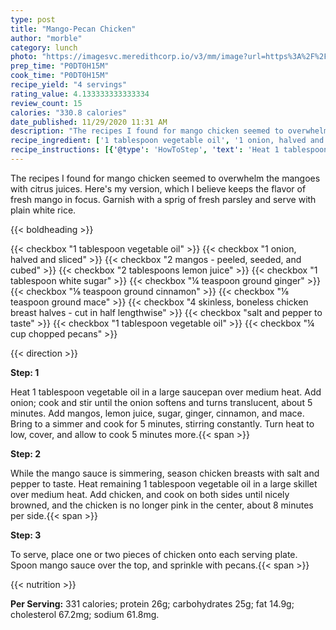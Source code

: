 ```yaml
---
type: post
title: "Mango-Pecan Chicken"
author: "morble"
category: lunch
photo: "https://imagesvc.meredithcorp.io/v3/mm/image?url=https%3A%2F%2Fimages.media-allrecipes.com%2Fuserphotos%2F1356682.jpg"
prep_time: "P0DT0H15M"
cook_time: "P0DT0H15M"
recipe_yield: "4 servings"
rating_value: 4.133333333333334
review_count: 15
calories: "330.8 calories"
date_published: 11/29/2020 11:31 AM
description: "The recipes I found for mango chicken seemed to overwhelm the mangoes with citrus juices. Here's my version, which I believe keeps the flavor of fresh mango in focus. Garnish with a sprig of fresh parsley and serve with plain white rice."
recipe_ingredient: ['1 tablespoon vegetable oil', '1 onion, halved and sliced', '2 mangos - peeled, seeded, and cubed', '2 tablespoons lemon juice', '1 tablespoon white sugar', '¼ teaspoon ground ginger', '⅛ teaspoon ground cinnamon', '⅛ teaspoon ground mace', '4 skinless, boneless chicken breast halves - cut in half lengthwise', 'salt and pepper to taste', '1 tablespoon vegetable oil', '¼ cup chopped pecans']
recipe_instructions: [{'@type': 'HowToStep', 'text': 'Heat 1 tablespoon vegetable oil in a large saucepan over medium heat. Add onion; cook and stir until the onion softens and turns translucent, about 5 minutes. Add mangos, lemon juice, sugar, ginger, cinnamon, and mace. Bring to a simmer and cook for 5 minutes, stirring constantly. Turn heat to low, cover, and allow to cook 5 minutes more.\n'}, {'@type': 'HowToStep', 'text': 'While the mango sauce is simmering, season chicken breasts with salt and pepper to taste. Heat remaining 1 tablespoon vegetable oil in a large skillet over medium heat. Add chicken, and cook on both sides until nicely browned, and the chicken is no longer pink in the center, about 8 minutes per side.\n'}, {'@type': 'HowToStep', 'text': 'To serve, place one or two pieces of chicken onto each serving plate. Spoon mango sauce over the top, and sprinkle with pecans.\n'}]
---
```


The recipes I found for mango chicken seemed to overwhelm the mangoes with citrus juices. Here's my version, which I believe keeps the flavor of fresh mango in focus. Garnish with a sprig of fresh parsley and serve with plain white rice. 

{{< boldheading >}}

{{< checkbox "1 tablespoon vegetable oil" >}}
{{< checkbox "1  onion, halved and sliced" >}}
{{< checkbox "2  mangos - peeled, seeded, and cubed" >}}
{{< checkbox "2 tablespoons lemon juice" >}}
{{< checkbox "1 tablespoon white sugar" >}}
{{< checkbox "¼ teaspoon ground ginger" >}}
{{< checkbox "⅛ teaspoon ground cinnamon" >}}
{{< checkbox "⅛ teaspoon ground mace" >}}
{{< checkbox "4  skinless, boneless chicken breast halves - cut in half lengthwise" >}}
{{< checkbox "salt and pepper to taste" >}}
{{< checkbox "1 tablespoon vegetable oil" >}}
{{< checkbox "¼ cup chopped pecans" >}}


{{< direction >}}

**Step: 1**

Heat 1 tablespoon vegetable oil in a large saucepan over medium heat. Add onion; cook and stir until the onion softens and turns translucent, about 5 minutes. Add mangos, lemon juice, sugar, ginger, cinnamon, and mace. Bring to a simmer and cook for 5 minutes, stirring constantly. Turn heat to low, cover, and allow to cook 5 minutes more.{{< span >}}

**Step: 2**

While the mango sauce is simmering, season chicken breasts with salt and pepper to taste. Heat remaining 1 tablespoon vegetable oil in a large skillet over medium heat. Add chicken, and cook on both sides until nicely browned, and the chicken is no longer pink in the center, about 8 minutes per side.{{< span >}}

**Step: 3**

To serve, place one or two pieces of chicken onto each serving plate. Spoon mango sauce over the top, and sprinkle with pecans.{{< span >}}

{{< nutrition >}}

**Per Serving:** 331 calories; protein 26g; carbohydrates 25g; fat 14.9g; cholesterol 67.2mg; sodium 61.8mg.